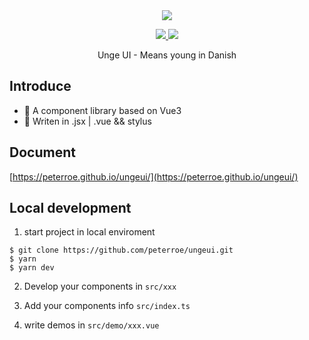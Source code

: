 <div align=center>
    <a href="https://peterroe.github.io/ungeui/">
        <img  src="https://img-blog.csdnimg.cn/4843e19340f1432d9f24de61e16b9bce.png">
    </a>
</div>

<p align="center">
    <a href="https://www.npmjs.org/package/ungeui">
        <img src="https://img.shields.io/npm/v/ungeui.svg">
    </a>
  <a href="https://npmcharts.com/compare/ungeui?minimal=true">
    <img src="http://img.shields.io/npm/dm/ungeui.svg">
  </a>
  <br>
</p>

<p align="center">Unge UI - Means young in Danish</p>

## Introduce

* 🥉 A component library based on Vue3
* 🚀 Writen in .jsx | .vue && stylus

## Document

[https://peterroe.github.io/ungeui/](https://peterroe.github.io/ungeui/)

## Local development

1. start project in local enviroment

```
$ git clone https://github.com/peterroe/ungeui.git
$ yarn
$ yarn dev
```

2. Develop your components in `src/xxx `

3. Add your components info `src/index.ts`

4. write demos in `src/demo/xxx.vue`

